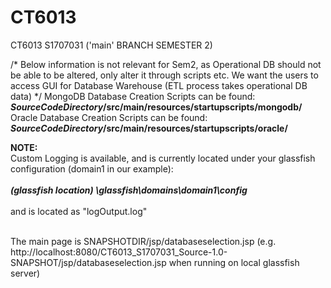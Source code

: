 # CT6013
CT6013 S1707031 ('main' BRANCH SEMESTER 2)

/* Below information is not relevant for Sem2, as Operational DB should not be able to be altered, only alter it through scripts etc. We want the users to access GUI for Database Warehouse (ETL process takes operational DB data) */
MongoDB Database Creation Scripts can be found: <b>*SourceCodeDirectory*/src/main/resources/startupscripts/mongodb/</b> <br/>
Oracle Database Creation Scripts can be found: <b>*SourceCodeDirectory*/src/main/resources/startupscripts/oracle/</b>

<b>NOTE:</b><br>
Custom Logging is available, and is currently located under your glassfish configuration (domain1 in our example): <br><br>
<i><b>(glassfish location) \glassfish\domains\domain1\config </b></i><br><br>
and is located as "logOutput.log" <br><br>

The main page is SNAPSHOTDIR/jsp/databaseselection.jsp (e.g. http://localhost:8080/CT6013_S1707031_Source-1.0-SNAPSHOT/jsp/databaseselection.jsp when running on local glassfish server) <br><br>



